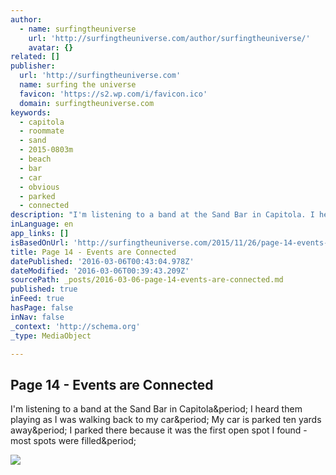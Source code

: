 ```yaml
---
author:
  - name: surfingtheuniverse
    url: 'http://surfingtheuniverse.com/author/surfingtheuniverse/'
    avatar: {}
related: []
publisher:
  url: 'http://surfingtheuniverse.com'
  name: surfing the universe
  favicon: 'https://s2.wp.com/i/favicon.ico'
  domain: surfingtheuniverse.com
keywords:
  - capitola
  - roommate
  - sand
  - 2015-0803m
  - beach
  - bar
  - car
  - obvious
  - parked
  - connected
description: "I'm listening to a band at the Sand Bar in Capitola. I heard them playing as I was walking back to my car. My car is parked ten yards away. I parked there because it was the first open spot I found - most spots were filled."
inLanguage: en
app_links: []
isBasedOnUrl: 'http://surfingtheuniverse.com/2015/11/26/page-14-events-are-connected/'
title: Page 14 - Events are Connected
datePublished: '2016-03-06T00:43:04.978Z'
dateModified: '2016-03-06T00:39:43.209Z'
sourcePath: _posts/2016-03-06-page-14-events-are-connected.md
published: true
inFeed: true
hasPage: false
inNav: false
_context: 'http://schema.org'
_type: MediaObject

---
```

<article style=""><h1>Page 14 - Events are Connected</h1><p>I'm listening to a band at the Sand Bar in Capitola&amp;period; I heard them playing as I was walking back to my car&amp;period; My car is parked ten yards away&amp;period; I parked there because it was the first open spot I found - most spots were filled&amp;period;</p><img src="https://s0.wp.com/i/blank.jpg" /></article>